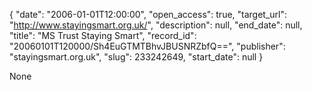 {
  "date": "2006-01-01T12:00:00", 
  "open_access": true, 
  "target_url": "http://www.stayingsmart.org.uk/", 
  "description": null, 
  "end_date": null, 
  "title": "MS Trust Staying Smart", 
  "record_id": "20060101T120000/Sh4EuGTMTBhvJBUSNRZbfQ==", 
  "publisher": "stayingsmart.org.uk", 
  "slug": 233242649, 
  "start_date": null
}

None